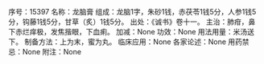 序号：15397
名称：龙脑膏
组成：龙脑1字，朱砂1钱，赤茯苓1钱5分，人参1钱5分，钩藤1钱5分，甘草（炙）1钱5分。
出处：《诚书》卷十一。
主治：肺疳，鼻下赤烂痒极，发焦揩眼，下血痢。
加减：None
功效：None
用法用量：米汤送下。
制备方法：上为末，蜜为丸。
临床应用：None
各家论述：None
用药禁忌：None
附注：None
